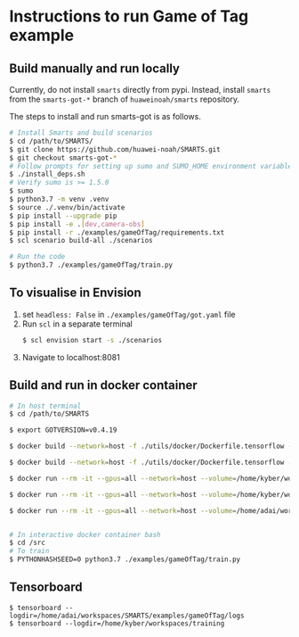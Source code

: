 # Instructions to run Game of Tag example

## Build manually and run locally
Currently, do not install `smarts` directly from pypi. Instead, install `smarts` from the `smarts-got-*` branch of `huaweinoah/smarts` repository. 

The steps to install and run smarts-got is as follows.

```bash
# Install Smarts and build scenarios
$ cd /path/to/SMARTS/
$ git clone https://github.com/huawei-noah/SMARTS.git 
$ git checkout smarts-got-*
# Follow prompts for setting up sumo and SUMO_HOME environment variable
$ ./install_deps.sh
# Verify sumo is >= 1.5.0
$ sumo
$ python3.7 -m venv .venv
$ source ./.venv/bin/activate
$ pip install --upgrade pip
$ pip install -e .[dev,camera-obs]
$ pip install -r ./examples/gameOfTag/requirements.txt
$ scl scenario build-all ./scenarios

# Run the code 
$ python3.7 ./examples/gameOfTag/train.py
```

## To visualise in Envision
1. set `headless: False` in `./examples/gameOfTag/got.yaml` file
2. Run `scl` in a separate terminal
    ```bash
    $ scl envision start -s ./scenarios
    ```
3. Navigate to localhost:8081

## Build and run in docker container
```bash
# In host terminal
$ cd /path/to/SMARTS

$ export GOTVERSION=v0.4.19

$ docker build --network=host -f ./utils/docker/Dockerfile.tensorflow -t adaickalavan/smarts:v0.4.19-tensorflow .

$ docker build --network=host -f ./utils/docker/Dockerfile.tensorflow -t test .

$ docker run --rm -it --gpus=all --network=host --volume=/home/kyber/workspaces/SMARTS/:/src/ adaickalavan/smarts:v0.4.19-tensorflow

$ docker run --rm -it --gpus=all --network=host --volume=/home/kyber/workspaces/SMARTS/examples/gameOfTag/logs:/src/examples/gameOfTag/logs --volume=/home/kyber/workspaces/SMARTS/examples/gameOfTag/models:/src/examples/gameOfTag/models adaickalavan/smarts:v0.4.19-tensorflow

$ docker run --rm -it --gpus=all --network=host --volume=/home/adai/workspaces/SMARTS/:/src/ adaickalavan/smarts:v0.4.19-tensorflow


# In interactive docker container bash 
$ cd /src
# To train
$ PYTHONHASHSEED=0 python3.7 ./examples/gameOfTag/train.py
```

## Tensorboard
```
$ tensorboard --logdir=/home/adai/workspaces/SMARTS/examples/gameOfTag/logs
$ tensorboard --logdir=/home/kyber/workspaces/training
```